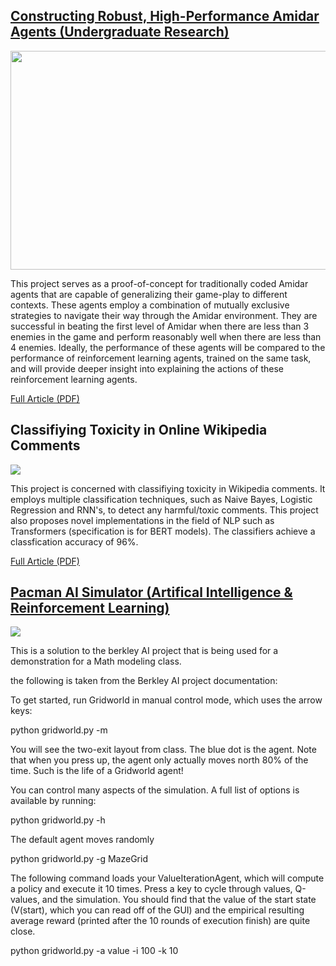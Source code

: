 
## [Constructing Robust, High-Performance Amidar Agents (Undergraduate Research)](https://github.com/salahzoubi/High-Performance-AMIDAR-Agents)

<img src="https://media.giphy.com/media/JmhTts7Len94Pf1C2l/giphy.gif" width="600" height="350" img align="center">

This project serves as a proof-of-concept for traditionally coded Amidar agents that are capable of generalizing their game-play to different contexts. These agents employ a combination of mutually exclusive strategies to navigate their way through the Amidar environment. They are successful in beating the first level of Amidar when there are less than 3 enemies in the game and perform reasonably well when there are less than 4 enemies. Ideally, the performance of these agents will be compared to the performance of reinforcement learning agents, trained on the same task, and will provide deeper insight into explaining the actions of these reinforcement learning agents. 


[Full Article (PDF)](https://pdfhost.io/v/4neOFC73U_Constructing_HighPerformance_Amidar_Agents_using_Traditional_Programming.pdf)


## Classifiying Toxicity in Online Wikipedia Comments

<img src="https://3.bp.blogspot.com/-NUvWUOA4UUM/XcEuiroLuJI/AAAAAAAAJ1o/jPAswUodLuwn-Hc3RVhu-6xmTeB9ZfgAACLcBGAsYHQ/s1600/most-toxic-chart.png">

This project is concerned with classifiying toxicity in Wikipedia comments. It employs multiple classification techniques, such as Naive Bayes, Logistic Regression and RNN's, to detect any harmful/toxic comments. This project also proposes novel implementations in the field of NLP such as Transformers (specification is for BERT models). The classifiers achieve a classfication accuracy of 96%. 

[Full Article (PDF)](https://pdfhost.io/v/LEBGoGZbR_cs585_final_report__Copy_pdf.pdf)

## [Pacman AI Simulator (Artifical Intelligence & Reinforcement Learning)](https://github.com/salahzoubi/Pacman-AI-Simulator)

<img src="http://ai.berkeley.edu/images/pacman_game.gif">

This is a solution to the berkley AI project that is being used for a demonstration for a Math modeling class.

the following is taken from the Berkley AI project documentation:

To get started, run Gridworld in manual control mode, which uses the arrow keys:

python gridworld.py -m

You will see the two-exit layout from class. The blue dot is the agent. Note that when you press up, the agent only actually moves north 80% of the time. Such is the life of a Gridworld agent!

You can control many aspects of the simulation. A full list of options is available by running:

python gridworld.py -h

The default agent moves randomly

python gridworld.py -g MazeGrid

The following command loads your ValueIterationAgent, which will compute a policy and execute it 10 times. Press a key to cycle through values, Q-values, and the simulation. You should find that the value of the start state (V(start), which you can read off of the GUI) and the empirical resulting average reward (printed after the 10 rounds of execution finish) are quite close.

python gridworld.py -a value -i 100 -k 10

